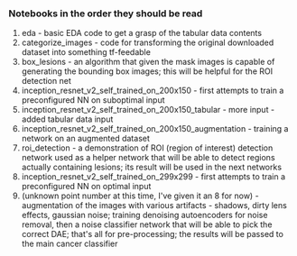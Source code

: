<h3>Notebooks in the order they should be read</h3>

1. eda - basic EDA code to get a grasp of the tabular data contents
2. categorize_images - code for transforming the original downloaded dataset into something tf-feedable
3. box_lesions - an algorithm that given the mask images is capable of generating the bounding box images; this will be
   helpful for the ROI detection net
4. inception_resnet_v2_self_trained_on_200x150 - first attempts to train a preconfigured NN on suboptimal input
5. inception_resnet_v2_self_trained_on_200x150_tabular - more input - added tabular data input
6. inception_resnet_v2_self_trained_on_200x150_augmentation - training a network on an augmented dataset
7. roi_detection - a demonstration of ROI (region of interest) detection network used as a helper network that will 
   be able to detect regions actually containing lesions; its result will be used in the next networks
8. inception_resnet_v2_self_trained_on_299x299 - first attempts to train a preconfigured NN on optimal input
9. (unknown point number at this time, I've given it an 8 for now) - augmentation of the images with various artifacts - shadows, dirty lens effects, gaussian noise; training
   denoising autoencoders for noise removal, then a noise classifier network that will be able to pick the correct
   DAE; that's all for pre-processing; the results will be passed to the main cancer classifier